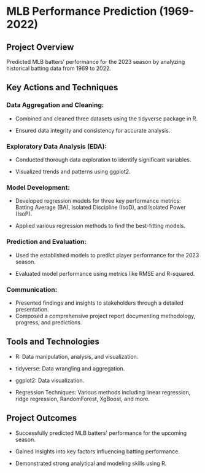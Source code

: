 # MLB Performance Prediction (1969-2022)
## Project Overview
Predicted MLB batters’ performance for the 2023 season by analyzing historical batting data from 1969 to 2022.

## Key Actions and Techniques
### Data Aggregation and Cleaning:

- Combined and cleaned three datasets using the tidyverse package in R.

- Ensured data integrity and consistency for accurate analysis.

### Exploratory Data Analysis (EDA):

- Conducted thorough data exploration to identify significant variables.

- Visualized trends and patterns using ggplot2.

### Model Development:

- Developed regression models for three key performance metrics: Batting Average (BA), Isolated Discipline (IsoD), and Isolated Power (IsoP).

- Applied various regression methods to find the best-fitting models.

### Prediction and Evaluation:

- Used the established models to predict player performance for the 2023 season.

- Evaluated model performance using metrics like RMSE and R-squared.

### Communication:

- Presented findings and insights to stakeholders through a detailed presentation.
- Composed a comprehensive project report documenting methodology, progress, and predictions.

## Tools and Technologies

- R: Data manipulation, analysis, and visualization.

- tidyverse: Data wrangling and aggregation.

- ggplot2: Data visualization.

- Regression Techniques: Various methods including linear regression, ridge regression, RandomForest, XgBoost, and more.

## Project Outcomes
- Successfully predicted MLB batters' performance for the upcoming season.

- Gained insights into key factors influencing batting performance.

- Demonstrated strong analytical and modeling skills using R.

